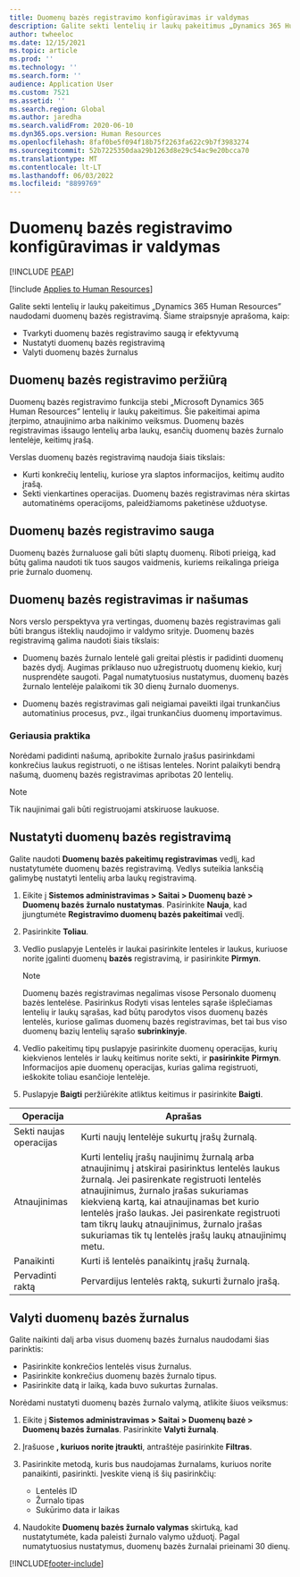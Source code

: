 ```yaml
---
title: Duomenų bazės registravimo konfigūravimas ir valdymas
description: Galite sekti lentelių ir laukų pakeitimus „Dynamics 365 Human Resources” naudodami duomenų bazės registravimą.
author: twheeloc
ms.date: 12/15/2021
ms.topic: article
ms.prod: ''
ms.technology: ''
ms.search.form: ''
audience: Application User
ms.custom: 7521
ms.assetid: ''
ms.search.region: Global
ms.author: jaredha
ms.search.validFrom: 2020-06-10
ms.dyn365.ops.version: Human Resources
ms.openlocfilehash: 8faf0be5f094f18b75f2263fa622c9b7f3983274
ms.sourcegitcommit: 52b7225350daa29b1263d8e29c54ac9e20bcca70
ms.translationtype: MT
ms.contentlocale: lt-LT
ms.lasthandoff: 06/03/2022
ms.locfileid: "8899769"
---
```

# <a name="configure-and-manage-database-logging"></a>Duomenų bazės registravimo konfigūravimas ir valdymas


[!INCLUDE [PEAP](../includes/peap-2.md)]

[!include [Applies to Human Resources](../includes/applies-to-hr.md)]

Galite sekti lentelių ir laukų pakeitimus „Dynamics 365 Human Resources” naudodami duomenų bazės registravimą. Šiame straipsnyje aprašoma, kaip:

- Tvarkyti duomenų bazės registravimo saugą ir efektyvumą
- Nustatyti duomenų bazės registravimą
- Valyti duomenų bazės žurnalus

## <a name="overview-of-database-logging"></a>Duomenų bazės registravimo peržiūrą

Duomenų bazės registravimo funkcija stebi „Microsoft Dynamics 365 Human Resources” lentelių ir laukų pakeitimus. Šie pakeitimai apima įterpimo, atnaujinimo arba naikinimo veiksmus. Duomenų bazės registravimas išsaugo lentelių arba laukų, esančių duomenų bazės žurnalo lentelėje, keitimų įrašą.

Verslas duomenų bazės registravimą naudoja šiais tikslais:

- Kurti konkrečių lentelių, kuriose yra slaptos informacijos, keitimų audito įrašą.
- Sekti vienkartines operacijas. Duomenų bazės registravimas nėra skirtas automatinėms operacijoms, paleidžiamoms paketinėse užduotyse.

## <a name="security-for-database-logging"></a>Duomenų bazės registravimo sauga

Duomenų bazės žurnaluose gali būti slaptų duomenų. Riboti prieigą, kad būtų galima naudoti tik tuos saugos vaidmenis, kuriems reikalinga prieiga prie žurnalo duomenų.

## <a name="database-logging-and-performance"></a>Duomenų bazės registravimas ir našumas

Nors verslo perspektyva yra vertingas, duomenų bazės registravimas gali būti brangus išteklių naudojimo ir valdymo srityje. Duomenų bazės registravimą galima naudoti šiais tikslais:

- Duomenų bazės žurnalo lentelė gali greitai plėstis ir padidinti duomenų bazės dydį. Augimas priklauso nuo užregistruotų duomenų kiekio, kurį nusprendėte saugoti. Pagal numatytuosius nustatymus, duomenų bazės žurnalo lentelėje palaikomi tik 30 dienų žurnalo duomenys. 

- Duomenų bazės registravimas gali neigiamai paveikti ilgai trunkančius automatinius procesus, pvz., ilgai trunkančius duomenų importavimus.

### <a name="best-practices"></a>Geriausia praktika

Norėdami padidinti našumą, apribokite žurnalo įrašus pasirinkdami konkrečius laukus registruoti, o ne ištisas lenteles. Norint palaikyti bendrą našumą, duomenų bazės registravimas apribotas 20 lentelių.

> [!NOTE]
> Tik naujinimai gali būti registruojami atskiruose laukuose.

## <a name="set-up-database-logging"></a>Nustatyti duomenų bazės registravimą

Galite naudoti **Duomenų bazės pakeitimų registravimas** vedlį, kad nustatytumėte duomenų bazės registravimą. Vedlys suteikia lanksčią galimybę nustatyti lentelių arba laukų registravimą.

1. Eikite į **Sistemos administravimas > Saitai > Duomenų bazė > Duomenų bazės žurnalo nustatymas**. Pasirinkite **Nauja**, kad įjungtumėte **Registravimo duomenų bazės pakeitimai** vedlį.
2. Pasirinkite **Toliau**. 
3. Vedlio puslapyje Lentelės ir laukai pasirinkite lenteles ir laukus, kuriuose norite įgalinti duomenų **bazės** registravimą, ir pasirinkite **Pirmyn**.

   > [!Note]
   > Duomenų bazės registravimas negalimas visose Personalo duomenų bazės lentelėse. Pasirinkus Rodyti visas lenteles sąraše išplečiamas lentelių ir laukų sąrašas, kad būtų parodytos visos duomenų bazės lentelės, kuriose galimas duomenų bazės registravimas, bet tai bus viso duomenų bazių lentelių sąrašo **subrinkinyje**.

4. Vedlio pakeitimų tipų puslapyje pasirinkite duomenų operacijas, kurių kiekvienos lentelės ir laukų keitimus norite sekti, ir **pasirinkite** **Pirmyn**. Informacijos apie duomenų operacijas, kurias galima registruoti, ieškokite toliau esančioje lentelėje.
5. Puslapyje **Baigti** peržiūrėkite atliktus keitimus ir pasirinkite **Baigti**.

| Operacija | Aprašas |
| -- | -- |
| Sekti naujas operacijas | Kurti naujų lentelėje sukurtų įrašų žurnalą. |
| Atnaujinimas | Kurti lentelių įrašų naujinimų žurnalą arba atnaujinimų į atskirai pasirinktus lentelės laukus žurnalą. Jei pasirenkate registruoti lentelės atnaujinimus, žurnalo įrašas sukuriamas kiekvieną kartą, kai atnaujinamas bet kurio lentelės įrašo laukas. Jei pasirenkate registruoti tam tikrų laukų atnaujinimus, žurnalo įrašas sukuriamas tik tų lentelės įrašų laukų atnaujinimų metu. |
| Panaikinti | Kurti iš lentelės panaikintų įrašų žurnalą. |
| Pervadinti raktą | Pervardijus lentelės raktą, sukurti žurnalo įrašą. |


## <a name="clean-up-database-logs"></a>Valyti duomenų bazės žurnalus

Galite naikinti dalį arba visus duomenų bazės žurnalus naudodami šias parinktis:

- Pasirinkite konkrečios lentelės visus žurnalus.
- Pasirinkite konkrečius duomenų bazės žurnalo tipus.
- Pasirinkite datą ir laiką, kada buvo sukurtas žurnalas.

Norėdami nustatyti duomenų bazės žurnalo valymą, atlikite šiuos veiksmus: 

1. Eikite į **Sistemos administravimas > Saitai > Duomenų bazė > Duomenų bazės žurnalas**. Pasirinkite **Valyti žurnalą**.
2. Įrašuose **, kuriuos norite įtraukti**, antraštėje pasirinkite **Filtras**.
3. Pasirinkite metodą, kuris bus naudojamas žurnalams, kuriuos norite panaikinti, pasirinkti. Įveskite vieną iš šių pasirinkčių:

   - Lentelės ID
   - Žurnalo tipas
   - Sukūrimo data ir laikas

4. Naudokite **Duomenų bazės žurnalo valymas** skirtuką, kad nustatytumėte, kada paleisti žurnalo valymo užduotį. Pagal numatytuosius nustatymus, duomenų bazės žurnalai prieinami 30 dienų.


[!INCLUDE[footer-include](../includes/footer-banner.md)]
